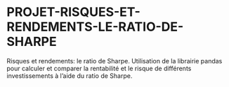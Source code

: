 # PROJET-RISQUES-ET-RENDEMENTS-LE-RATIO-DE-SHARPE
Risques et rendements: le ratio de Sharpe. Utilisation de la librairie pandas pour calculer et comparer la rentabilité et le risque de différents investissements à l’aide du ratio de Sharpe.

